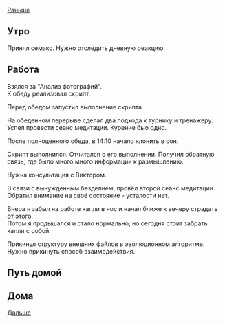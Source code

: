 [Раньше](2020.07.13.md)  
## Утро
Принял семакс. Нужно отследить дневную реакцию.
## Работа
Взялся за "Анализ фотографий".  
К обеду реализовал скрипт.

Перед обедом запустил выполнение скрипта.

На обеденном перерыве сделал два подхода к турнику и тренажеру. Успел провести сеанс медитации. Курение быо одно.

После полноценного обеда, в 14:10 начало клонить в сон.

Скрипт выполнился. Отчитался о его выполнении. Получил обратную связь, где было много много информации к размышлению.

Нужна консультация с Виктором.

В связи с вынужденным безделием, провёл второй сеанс медитации.  
Обратил внимание на своё состояние - усталости нет.

Вчера я забыл на работе капли в нос и начал ближе к вечеру страдать от этого.  
Потом я продышался и стало нормально, но сегодня стоит забрать капли с собой.

Прикинул структуру внешних файлов в эволюционном алгоритме. Нужно прикинуть способ взаимодействия.
## Путь домой
## Дома
[Дальше](2020.07.15.md)